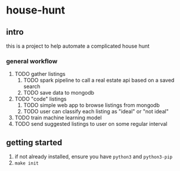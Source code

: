 # house-hunt

## intro
this is a project to help automate a complicated house hunt

### general workflow
1. TODO gather listings
    1. TODO spark pipeline to call a real estate api based on a saved search
    1. TODO save data to mongodb
1. TODO "code" listings
    1. TODO simple web app to browse listings from mongodb
    1. TODO user can classify each listing as "ideal" or "not ideal"
1. TODO train machine learning model
1. TODO send suggested listings to user on some regular interval

## getting started
1. if not already installed, ensure you have `python3` and `python3-pip`
1. `make init`

